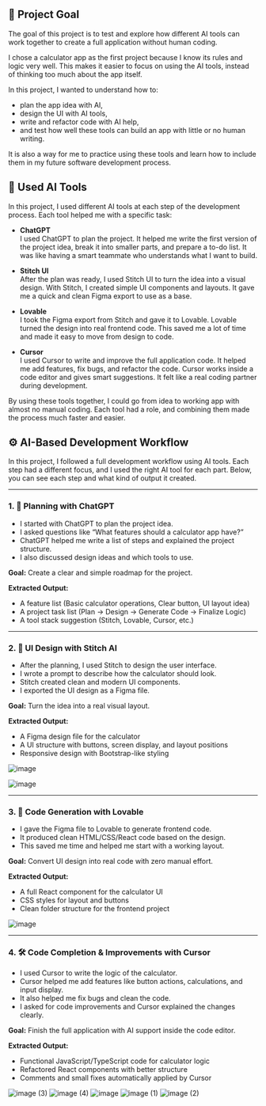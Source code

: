 ## 🚀 Project Goal

The goal of this project is to test and explore how different AI tools can work together to create a full application without human coding. 

I chose a calculator app as the first project because I know its rules and logic very well. This makes it easier to focus on using the AI tools, instead of thinking too much about the app itself.

In this project, I wanted to understand how to:
- plan the app idea with AI,
- design the UI with AI tools,
- write and refactor code with AI help,
- and test how well these tools can build an app with little or no human writing.

It is also a way for me to practice using these tools and learn how to include them in my future software development process.


## 🤖 Used AI Tools

In this project, I used different AI tools at each step of the development process. Each tool helped me with a specific task:

- **ChatGPT**  
  I used ChatGPT to plan the project. It helped me write the first version of the project idea, break it into smaller parts, and prepare a to-do list. It was like having a smart teammate who understands what I want to build.

- **Stitch UI**  
  After the plan was ready, I used Stitch UI to turn the idea into a visual design. With Stitch, I created simple UI components and layouts. It gave me a quick and clean Figma export to use as a base.

- **Lovable**  
  I took the Figma export from Stitch and gave it to Lovable. Lovable turned the design into real frontend code. This saved me a lot of time and made it easy to move from design to code.

- **Cursor**  
  I used Cursor to write and improve the full application code. It helped me add features, fix bugs, and refactor the code. Cursor works inside a code editor and gives smart suggestions. It felt like a real coding partner during development.

By using these tools together, I could go from idea to working app with almost no manual coding. Each tool had a role, and combining them made the process much faster and easier.



## ⚙️ AI-Based Development Workflow

In this project, I followed a full development workflow using AI tools. Each step had a different focus, and I used the right AI tool for each part. Below, you can see each step and what kind of output it created.

---

### 1. 🧠 Planning with ChatGPT

- I started with ChatGPT to plan the project idea.
- I asked questions like “What features should a calculator app have?”
- ChatGPT helped me write a list of steps and explained the project structure.
- I also discussed design ideas and which tools to use.

**Goal:** Create a clear and simple roadmap for the project.

**Extracted Output:**
- A feature list (Basic calculator operations, Clear button, UI layout idea)
- A project task list (Plan → Design → Generate Code → Finalize Logic)
- A tool stack suggestion (Stitch, Lovable, Cursor, etc.)

---

### 2. 🎨 UI Design with Stitch AI

- After the planning, I used Stitch to design the user interface.
- I wrote a prompt to describe how the calculator should look.
- Stitch created clean and modern UI components.
- I exported the UI design as a Figma file.

**Goal:** Turn the idea into a real visual layout.

**Extracted Output:**
- A Figma design file for the calculator
- A UI structure with buttons, screen display, and layout positions
- Responsive design with Bootstrap-like styling

![image](https://github.com/user-attachments/assets/628990b1-a208-482d-b711-7d096478e15a)

![image](https://github.com/user-attachments/assets/f09544b4-847e-445b-a191-76b68438f88b)

---

### 3. 🧩 Code Generation with Lovable

- I gave the Figma file to Lovable to generate frontend code.
- It produced clean HTML/CSS/React code based on the design.
- This saved me time and helped me start with a working layout.

**Goal:** Convert UI design into real code with zero manual effort.

**Extracted Output:**
- A full React component for the calculator UI
- CSS styles for layout and buttons
- Clean folder structure for the frontend project

![image](https://github.com/user-attachments/assets/ba30e9de-ac2b-4f9c-9b86-4cfc56888b32)

---

### 4. 🛠️ Code Completion & Improvements with Cursor

- I used Cursor to write the logic of the calculator.
- Cursor helped me add features like button actions, calculations, and input display.
- It also helped me fix bugs and clean the code.
- I asked for code improvements and Cursor explained the changes clearly.

**Goal:** Finish the full application with AI support inside the code editor.

**Extracted Output:**
- Functional JavaScript/TypeScript code for calculator logic
- Refactored React components with better structure
- Comments and small fixes automatically applied by Cursor
  
![image (3)](https://github.com/user-attachments/assets/8eb7cb1d-3769-481f-903e-4e6e03cb0ce7)
![image (4)](https://github.com/user-attachments/assets/f35884ff-5cd5-4bbb-8976-3ec778a3597b)
![image](https://github.com/user-attachments/assets/395d2172-4cfb-44a1-a3cc-10f3cfe5d414)
![image (1)](https://github.com/user-attachments/assets/e9f72094-74b1-4c98-8653-eeb43cab4372)
![image (2)](https://github.com/user-attachments/assets/f26a6689-54fb-4fec-96b9-cca7810e09bd)



